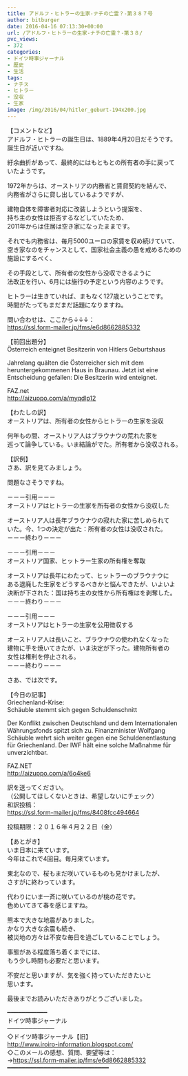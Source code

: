 ```yaml
---
title: アドルフ・ヒトラーの生家-ナチの亡霊？-第３８７号
author: bitburger
date: 2016-04-16 07:13:30+00:00
url: /アドルフ・ヒトラーの生家-ナチの亡霊？-第３８/
pvc_views:
- 372
categories:
- ドイツ時事ジャーナル
- 歴史
- 生活
tags:
- ナチス
- ヒトラー
- 没収
- 生家
image: /img/2016/04/hitler_geburt-194x200.jpg
---
```

【コメントなど】  
アドルフ・ヒトラーの誕生日は、1889年4月20日だそうです。  
誕生日が近いですね。  
  
紆余曲折があって、最終的にはもともとの所有者の手に戻って  
いたようです。  
  
1972年からは、オーストリアの内務省と賃貸契約を結んで、  
内務省がさらに貸し出しているようですが、  
  
建物自体を障害者対応に改装しようという提案を、  
持ち主の女性は拒否するなどしていたため、  
2011年からは住居は空き家になったままです。  
  
それでも内務省は、毎月5000ユーロの家賃を収め続けていて、  
空き家なのをチャンスとして、国家社会主義の愚を戒めるための  
施設にするべく、  
  
その手段として、所有者の女性から没収できるように  
法改正を行い、6月には施行の予定という内容のようです。  
  
ヒトラーは生きていれば、まもなく127歳ということです。  
時間がたってもまだまだ話題になりますね。  
  
  
問い合わせは、ここから↓↓↓：  
<https://ssl.form-mailer.jp/fms/e6d8662885332>  
  
  
【前回出題分】  
Österreich enteignet Besitzerin von Hitlers Geburtshaus  
  
Jahrelang quälten die Österreicher sich mit dem  
heruntergekommenen Haus in Braunau. Jetzt ist eine  
Entscheidung gefallen: Die Besitzerin wird enteignet.  
  
FAZ.net  
<http://aizuppo.com/a/myqdlp12>  
  
  
【わたしの訳】  
オーストリアは、所有者の女性からヒトラーの生家を没収  
  
何年もの間、オーストリア人はブラウナウの荒れた家を  
巡って論争している。いま結論がでた。所有者から没収される。  
  
  
【訳例】  
さあ、訳を見てみましょう。  
  
問題なさそうですね。  
  
－－－引用－－－  
オーストリアはヒトラーの生家を所有者の女性から没収した  
  
オーストリア人は長年ブラウナウの寂れた家に苦しめられて  
いた。今、1つの決定が出た：所有者の女性は没収された。  
－－－終わり－－－  
  
  
－－－引用－－－  
オーストリア国家、ヒットラー生家の所有権を奪取  
  
オーストリアは長年にわたって、ヒットラーのブラウナウに  
ある退廃した生家をどうするべきかと悩んできたが、いよいよ  
決断が下された：国は持ち主の女性から所有権はを剥奪した。  
－－－終わり－－－  
  
  
－－－引用－－－  
オーストリアはヒトラーの生家を公用徴収する  
  
オーストリア人は長いこと、ブラウナウの使われなくなった  
建物に手を焼いてきたが、いま決定が下った。建物所有者の  
女性は権利を停止される。  
－－－終わり－－－  
  
  
さあ、では次です。  
  
【今日の記事】  
Griechenland-Krise:  
Schäuble stemmt sich gegen Schuldenschnitt  
  
Der Konflikt zwischen Deutschland und dem Internationalen  
Währungsfonds spitzt sich zu. Finanzminister Wolfgang  
Schäuble wehrt sich weiter gegen eine Schuldenentlastung  
für Griechenland. Der IWF hält eine solche Maßnahme für  
unverzichtbar.  
  
FAZ.NET  
<http://aizuppo.com/a/6o4ke6>  
  
  
訳を送ってください。  
（公開してほしくないときは、希望しないにチェック）  
和訳投稿：  
 <https://ssl.form-mailer.jp/fms/8408fcc494664>  
  
投稿期限：２０１６年４月２２日（金）  
  
【あとがき】  
いま日本に来ています。  
今年はこれで4回目。毎月来ています。  
  
東北なので、桜もまだ咲いているものも見かけましたが、  
さすがに終わっています。  
  
代わりにいま一斉に咲いているのが桃の花です。  
色めいてきて春を感じますね。  
  
熊本で大きな地震がありました。  
かなり大きな余震も続き、  
被災地の方々は不安な毎日を過ごしていることでしょう。  
  
事態がある程度落ち着くまでには、  
もう少し時間も必要だと思います。  
  
不安だと思いますが、気を強く持っていただきたいと  
思います。  
  
  
最後までお読みいただきありがとうございました。  
  
  
━━━━━━━━━━━  
ドイツ時事ジャーナル  
───────────  
◇ドイツ時事ジャーナル【旧】  
<http://www.iroiro-information.blogspot.com/>  
◇このメールの感想、質問、要望等は：  
-><https://ssl.form-mailer.jp/fms/e6d8662885332>  
━━━━━━━━━━━━━━━━━━━━━━━━━━━━
